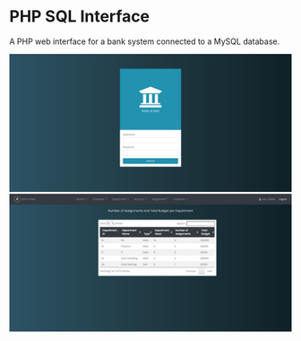 # PHP SQL Interface
A PHP web interface for a bank system connected to a MySQL database.

<img src="assets/login.jpg">
<img src="assets/home.jpg">
